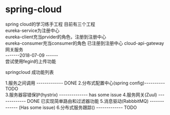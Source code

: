 # spring-cloud
spring cloud的学习练手工程
目前有三个工程  
eureka-service为注册中心  
eureka-client充当prvider的角色，注册到注册中心  
eureka-consumer充当consumer的角色 已注册到注册中心 
cloud-api-gateway   网关服务    
-------2018-07-09 ------  
尝试使用fegin的上传功能


springcloud 成功能列表

1.服务之间调用              ------------- 	DONE
2.分布式配置中心(spring config)----------   TODO  
3.服务器容错保护(hystrix)  --------------	has some issue
4.服务网关(Zuul)   			-------------   DONE  已实现简单路由和过滤器功能
5.消息驱动(RabbbitMQ)  		-------------   (Has some issue)
6.分布式服务跟踪()  		-------------	TODO


